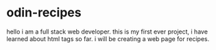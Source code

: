 # odin-recipes
hello i am a full stack web developer.
this is my first ever project, i have learned about html tags so far.
i will be creating a web page for recipes.